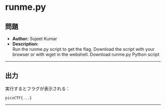 # runme.py

## 問題

- **Author:** Sujeet Kumar
- **Description:**  
    Run the runme.py script to get the flag. Download the script with your browser or with wget in the webshell. Download runme.py Python script

---

## 出力

実行するとフラグが表示される：

```
picoCTF{...}
```

---

